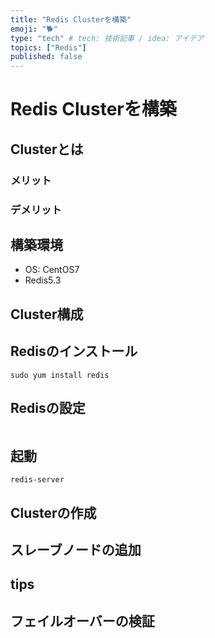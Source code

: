 ```yaml
---
title: "Redis Clusterを構築"
emoji: "🐕"
type: "tech" # tech: 技術記事 / idea: アイデア
topics: ["Redis"]
published: false
---
```


# Redis Clusterを構築

## Clusterとは

### メリット
### デメリット

## 構築環境
- OS: CentOS7
- Redis5.3

## Cluster構成


## Redisのインストール
```
sudo yum install redis
```

## Redisの設定
```
```

## 起動
```
redis-server
```

## Clusterの作成

## スレーブノードの追加

## tips

## フェイルオーバーの検証